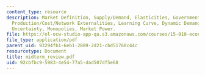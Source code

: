 ```yaml
---
content_type: resource
description: Market Definition, Supply/Demand, Elasticities, Government Policies,
  Production/Cost/Network Externalities, Learning Curve, Dynamic Demand, Time and
  Uncertainty, Monopolies, Market Power.
file: https://ol-ocw-studio-app-qa.s3.amazonaws.com/courses/15-010-economic-analysis-for-business-decisions-fall-2004/92cbfbc959834e5477a5dad507df5e68_midterm_review.pdf
file_type: application/pdf
parent_uid: 93294fb1-6eb1-2889-2d21-cbd51760c44c
resourcetype: Document
title: midterm_review.pdf
uid: 92cbfbc9-5983-4e54-77a5-dad507df5e68
---
```


